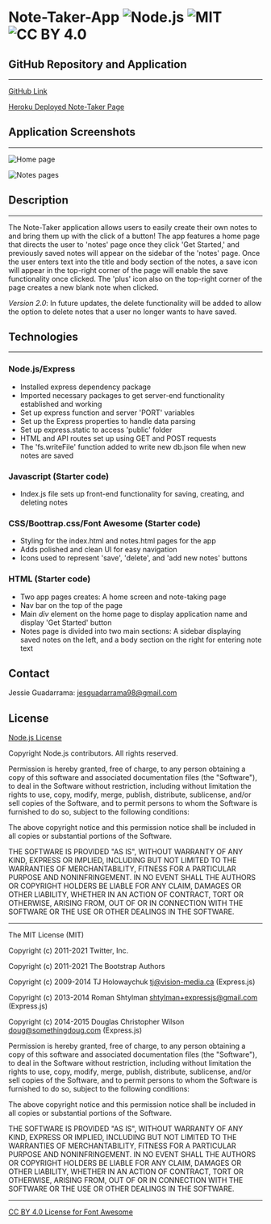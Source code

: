 # Note-Taker-App ![Node.js](https://img.shields.io/badge/License-Node.js-blue.svg) ![MIT](https://img.shields.io/badge/License-MIT-red.svg) ![CC BY 4.0](https://img.shields.io/badge/License-CC_BY_4.0-green.svg)


## GitHub Repository and Application
---

[GitHub Link](https://github.com/JG-77/Note-Taker-App.git)

[Heroku Deployed Note-Taker Page](https://rocky-waters-73289.herokuapp.com/)

## Application Screenshots
---

![Home page](https://user-images.githubusercontent.com/76461629/119203256-7e56e380-ba47-11eb-9bdb-24008d79d715.png)

![Notes pages](https://user-images.githubusercontent.com/76461629/119203251-7a2ac600-ba47-11eb-9a11-7021264916d0.png)

## Description
---
The Note-Taker application allows users to easily create their own notes to and bring them up with the click of a button! The app features a home page that directs the user to 'notes' page once they click 'Get Started,' and previously saved notes will appear on the sidebar of the 'notes' page. Once the user enters text into the title and body section of the notes, a save icon will appear in the top-right corner of the page will enable the save functionality once clicked. The 'plus' icon also on the top-right corner of the page creates a new blank note when clicked. 

*Version 2.0*: In future updates, the delete functionality will be added to allow the option to delete notes that a user no longer wants to have saved.

## Technologies
---
### Node.js/Express

* Installed express dependency package
* Imported necessary packages to get server-end functionality established and working
* Set up express function and server 'PORT' variables
* Set up the Express properties to handle data parsing
* Set up express.static to access 'public' folder
* HTML and API routes set up using GET and POST requests
* The 'fs.writeFile' function added to write new db.json file when new notes are saved

### Javascript (Starter code)

* Index.js file sets up front-end functionality for saving, creating, and deleting notes

### CSS/Boottrap.css/Font Awesome (Starter code)

* Styling for the index.html and notes.html pages for the app
* Adds polished and clean UI for easy navigation
* Icons used to represent 'save', 'delete', and 'add new notes' buttons

### HTML (Starter code)

* Two app pages creates: A home screen and note-taking page 
* Nav bar on the top of the page
* Main *div* element on the home page to display application name and display 'Get Started' button
* Notes page is divided into two main sections: A sidebar displaying saved notes on the left, and a body section on the right for entering note text


## Contact 
Jessie Guadarrama: <jesguadarrama98@gmail.com>

## License
[Node.js License](https://raw.githubusercontent.com/nodejs/node/master/LICENSE)

Copyright Node.js contributors. All rights reserved.

Permission is hereby granted, free of charge, to any person obtaining a copy
of this software and associated documentation files (the "Software"), to
deal in the Software without restriction, including without limitation the
rights to use, copy, modify, merge, publish, distribute, sublicense, and/or
sell copies of the Software, and to permit persons to whom the Software is
furnished to do so, subject to the following conditions:

The above copyright notice and this permission notice shall be included in
all copies or substantial portions of the Software.

THE SOFTWARE IS PROVIDED "AS IS", WITHOUT WARRANTY OF ANY KIND, EXPRESS OR
IMPLIED, INCLUDING BUT NOT LIMITED TO THE WARRANTIES OF MERCHANTABILITY,
FITNESS FOR A PARTICULAR PURPOSE AND NONINFRINGEMENT. IN NO EVENT SHALL THE
AUTHORS OR COPYRIGHT HOLDERS BE LIABLE FOR ANY CLAIM, DAMAGES OR OTHER
LIABILITY, WHETHER IN AN ACTION OF CONTRACT, TORT OR OTHERWISE, ARISING
FROM, OUT OF OR IN CONNECTION WITH THE SOFTWARE OR THE USE OR OTHER DEALINGS
IN THE SOFTWARE.

---
The MIT License (MIT)

Copyright (c) 2011-2021 Twitter, Inc.

Copyright (c) 2011-2021 The Bootstrap Authors

Copyright (c) 2009-2014 TJ Holowaychuk <tj@vision-media.ca> (Express.js)

Copyright (c) 2013-2014 Roman Shtylman <shtylman+expressjs@gmail.com> (Express.js)

Copyright (c) 2014-2015 Douglas Christopher Wilson <doug@somethingdoug.com> (Express.js)

Permission is hereby granted, free of charge, to any person obtaining a copy
of this software and associated documentation files (the "Software"), to deal
in the Software without restriction, including without limitation the rights
to use, copy, modify, merge, publish, distribute, sublicense, and/or sell
copies of the Software, and to permit persons to whom the Software is
furnished to do so, subject to the following conditions:

The above copyright notice and this permission notice shall be included in
all copies or substantial portions of the Software.

THE SOFTWARE IS PROVIDED "AS IS", WITHOUT WARRANTY OF ANY KIND, EXPRESS OR
IMPLIED, INCLUDING BUT NOT LIMITED TO THE WARRANTIES OF MERCHANTABILITY,
FITNESS FOR A PARTICULAR PURPOSE AND NONINFRINGEMENT. IN NO EVENT SHALL THE
AUTHORS OR COPYRIGHT HOLDERS BE LIABLE FOR ANY CLAIM, DAMAGES OR OTHER
LIABILITY, WHETHER IN AN ACTION OF CONTRACT, TORT OR OTHERWISE, ARISING FROM,
OUT OF OR IN CONNECTION WITH THE SOFTWARE OR THE USE OR OTHER DEALINGS IN
THE SOFTWARE.

---
[CC BY 4.0 License for Font Awesome](https://creativecommons.org/licenses/by/4.0/)